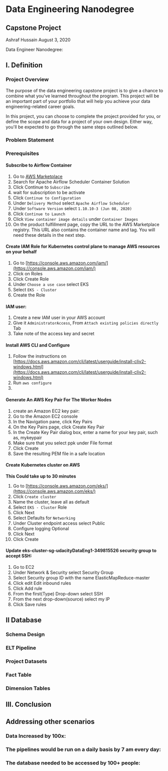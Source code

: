 # Data Engineering Nanodegree
## Capstone Project
Ashraf Hussain 
August 3, 2020

Data Engineer Nanodegree: 

## I. Definition

### Project Overview
The purpose of the data engineering capstone project is to give a chance to combine what you've learned throughout the program. This project will be an important part of your portfolio that will help you achieve your data engineering-related career goals.

In this project, you can choose to complete the project provided for you, or define the scope and data for a project of your own design. Either way, you'll be expected to go through the same steps outlined below.

### Problem Statement


### Prerequisites

#### Subscribe to Airflow Container
1. Go to [AWS Marketplace](https://aws.amazon.com/marketplace)
2. Search for Apache Airflow Scheduler Container Solution
3. Click Continue to `Subscribe`
4. wait for subscription to be activate
5. Click `Continue to Configuration`
6. Under `Delivery Method` select `Apache Airflow Scheduler`
7. Under `Software Version` select `1.10.10-3 (Jun 08, 2020)`
8. Click `Continue to Launch`
9. Click `View container image details` under `Container Images`
10. On the product fulfillment page, copy the URL to the AWS Marketplace registry. This URL also contains the container name and tag. You will need these details in the next step.

#### Create IAM Role for Kubernetes control plane to manage AWS resources on your behalf

1. Go to [https://console.aws.amazon.com/iam/](https://console.aws.amazon.com/iam/)
2. Click on Roles
3. Click Create Role
4. Under `Choose a use case` select EKS
5. Select `EKS - Cluster` 
6. Create the Role

#### IAM user:
 1. Create a new IAM user in your AWS account
 2. Give it `AdministratorAccess`, From `Attach existing policies directly` Tab
 3. Take note of the access key and secret 

#### Install AWS CLI and Configure
1. Follow the instructions on [https://docs.aws.amazon.com/cli/latest/userguide/install-cliv2-windows.html](https://docs.aws.amazon.com/cli/latest/userguide/install-cliv2-windows.html)
2. Run `aws configure`
3. 

#### Generate An AWS Key Pair For The Worker Nodes
 1. create an Amazon EC2 key pair:
 2. Go to the Amazon EC2 console
 3. In the Navigation pane, click Key Pairs
 4. On the Key Pairs page, click Create Key Pair
 5. In the Create Key Pair dialog box, enter a name for your key pair, such as, mykeypair
 6. Make sure that you select ppk under File format
 7. Click Create
 8. Save the resulting PEM file in a safe location

#### Create Kubernetes cluster on AWS 
****This Could take up to 30 minutes****
1. Go to [https://console.aws.amazon.com/eks/](https://console.aws.amazon.com/eks/)
2. Click `Create cluster`
3. Name the cluster, leave all as default
4. Select `EKS - Cluster` Role
5. Click Next
6. Select Defaults for `Networking`
7. Under Cluster endpoint access select Public
8. Configure logging Optional
9. Click Next
10. Click Create

#### Update eks-cluster-sg-udacityDataEng1-349815526 security group to accept SSH:
 1. Go to EC2
 2. Under Network & Security select Security Group
 3. Select Security group ID with the name ElasticMapReduce-master
 4. Click edit Edit inbound rules
 5. Click Add rule
 6. From the first(Type) Drop-down select SSH
 7. From the next drop-down(source) select my IP
 8. Click Save rules


## II Database

###  Schema Design

### ELT Pipeline

### Project Datasets

### Fact Table


### Dimension Tables


## III. Conclusion





## Addressing other scenarios

### Data Increased by 100x:


### The pipelines would be run on a daily basis by 7 am every day:


### The database needed to be accessed by 100+ people:
<!--stackedit_data:
eyJoaXN0b3J5IjpbMTEyMzA2ODU4MiwtNTk4NzY3MTY4LC0xOT
g1ODQwNDEzLDE1NDY1NzYzOTgsMTk3NjIwNjY0MSwxMjg1ODA4
Nzg0LDIwMTUxNTg4NzRdfQ==
-->